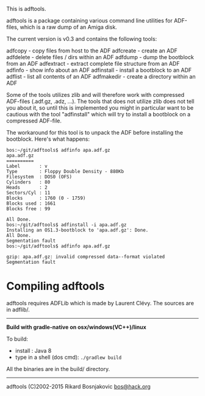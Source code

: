 This is adftools.

adftools is a package containing various command line utilities for
ADF-files, which is a raw dump of an Amiga disk.

The current version is v0.3 and contains the following tools:

adfcopy    - copy files from host to the ADF
adfcreate  - create an ADF
adfdelete  - delete files / dirs within an ADF
adfdump    - dump the bootblock from an ADF
adfextract - extract complete file structure from an ADF
adfinfo    - show info about an ADF
adfinstall - install a bootblock to an ADF
adflist    - list all contents of an ADF
adfmakedir - create a directory within an ADF

Some of the tools utilizes zlib and will therefore work with
compressed ADF-files (.adf.gz, .adz, ...). The tools that does not
utilize zlib does not tell you about it, so until this is implemented
you might in particular want to be cautious with the tool "adfinstall"
which will try to install a bootblock on a compressed ADF-file.

The workaround for this tool is to unpack the ADF before installing
the bootblock. Here's what happens:

    bos:~/git/adftools$ adfinfo apa.adf.gz
    apa.adf.gz
    ==========
    Label       : v
    Type        : Floppy Double Density - 880Kb
    Filesystem  : DOS0 (OFS)
    Cylinders   : 80
    Heads       : 2
    Sectors/Cyl : 11
    Blocks      : 1760 (0 - 1759)
    Blocks used : 1661
    Blocks free : 99

    All Done.
    bos:~/git/adftools$ adfinstall -i apa.adf.gz
    Installing an OS1.3-bootblock to 'apa.adf.gz': Done.
    All Done.
    Segmentation fault
    bos:~/git/adftools$ adfinfo apa.adf.gz

    gzip: apa.adf.gz: invalid compressed data--format violated
    Segmentation fault


Compiling adftools
==================

adftools requires ADFLib which is made by Laurent Clévy.
The sources are in adflib/.

____________
**Build with gradle-native on osx/windows(VC++)/linux**

To build: 
- install : Java 8
- type in a shell (dos cmd): ```./gradlew build```

All the binaries are in the build/ directory.
____________


adftools (C)2002-2015 Rikard Bosnjakovic <bos@hack.org>
